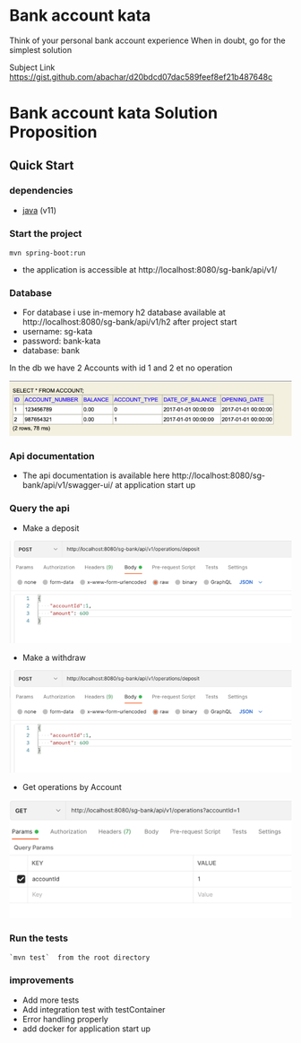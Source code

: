 # Bank account kata
 Think of your personal bank account experience When in doubt, go for the simplest solution

 Subject Link https://gist.github.com/abachar/d20bdcd07dac589feef8ef21b487648c

# Bank account kata Solution Proposition

## Quick Start

### dependencies

* [java](https://java.com/fr/download/help/download_options.html) (v11)

### Start the project

```shell
mvn spring-boot:run
```
* the application is accessible at http://localhost:8080/sg-bank/api/v1/


### Database
* For database i use in-memory h2 database available at http://localhost:8080/sg-bank/api/v1/h2 after project start
* username: sg-kata
* password: bank-kata
* database: bank

In the db we have 2 Accounts with id 1 and 2 et no operation

![img.png](img.png)

### Api documentation

* The api documentation is available here http://localhost:8080/sg-bank/api/v1/swagger-ui/ at application start up


### Query the api


* Make a deposit

![img_2.png](img_2.png)

* Make a withdraw

![img_3.png](img_3.png)


* Get operations by Account

![img_4.png](img_4.png)


### Run the tests

```shell
`mvn test`  from the root directory
```

### improvements

* Add more tests
* Add integration test with testContainer
* Error handling properly
* add docker for application start up


